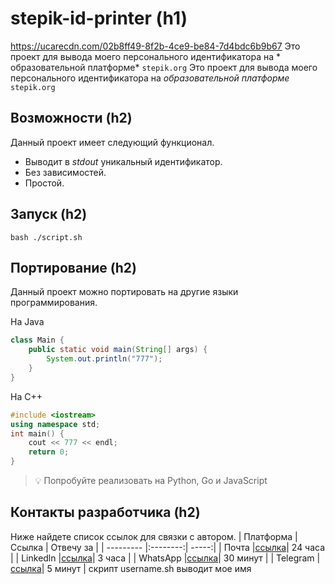 # stepik-id-printer (h1)
https://ucarecdn.com/02b8ff49-8f2b-4ce9-be84-7d4bdc6b9b67 
Это проект для вывода моего персонального идентификатора на * образовательной платформе*  `stepik.org`
Это проект для вывода моего персонального идентификатора на *образовательной платформе*  `stepik.org`
## Возможности (h2)
Данный проект имеет следующий функционал.
- Выводит в *stdout* уникальный идентификатор.
- Без зависимостей.
- Простой.
## Запуск (h2)
`bash ./script.sh`
## Портирование (h2)
Данный проект можно портировать на другие языки программирования.

На Java
```java
class Main {
	public static void main(String[] args) {
		System.out.println("777");
	}
}
```
На С++
```c++
#include <iostream>
using namespace std;
int main() {
	cout << 777 << endl;
	return 0;
}
```
> :bulb: Попробуйте реализовать на Python, Go и JavaScript
## Контакты разработчика (h2)
Ниже найдете список ссылок для связки с автором.
| Платформа | Ссылка   | Отвечу за  |
| --------- |:--------:| -----:|
| Почта     |[ссылка](https://www.google.com)| 24 часа  |
| Linkedln  |[ссылка](https://www.google.com)| 3 часа   |
| WhatsApp  |[ссылка](https://www.google.com)| 30 минут |
| Telegram  |[ссылка](https://www.google.com)| 5 минут  |
 скрипт username.sh выводит мое имя
